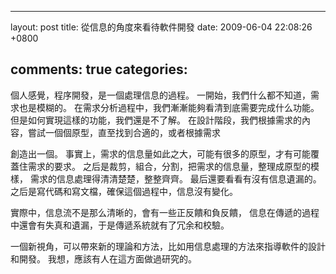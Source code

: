 
---
layout: post
title: 從信息的角度來看待軟件開發
date: 2009-06-04 22:08:26 +0800

comments: true
categories: 
---
個人感覺，程序開發，是一個處理信息的過程。
一開始，我們什么都不知道，需求也是模糊的。
在需求分析過程中，我們漸漸能夠看清到底需要完成什么功能。
但是如何實現這樣的功能，我們還是不了解。
在設計階段，我們根據需求的內容，嘗試一個個原型，直至找到合適的，或者根據需求

創造出一個。
事實上，需求的信息量如此之大，可能有很多的原型，才有可能覆蓋住需求的要求。
之后是裁剪，組合，分割，把需求的信息量，整理成原型的模樣，
需求的信息處理得清清楚楚，整整齊齊。 最后還要看看有沒有信息遺漏的。
之后是寫代碼和寫文檔，確保這個過程中，信息沒有變化。

實際中，信息流不是那么清晰的，會有一些正反饋和負反饋，
信息在傳遞的過程中還會有失真和遺漏，于是傳遞系統就有了冗余和校驗。

一個新視角，可以帶來新的理論和方法，比如用信息處理的方法來指導軟件的設計和開發。
我想，應該有人在這方面做過研究的。
